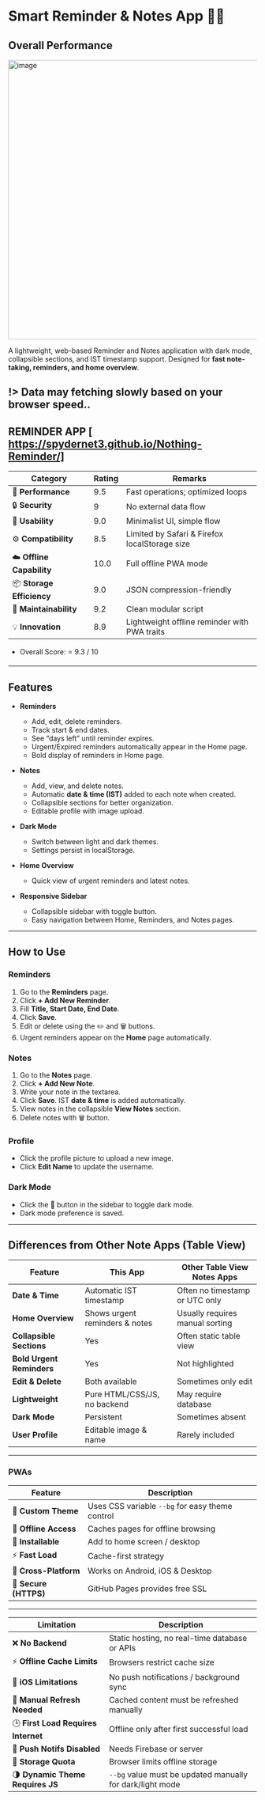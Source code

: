 # Smart Reminder & Notes App 📝⏰

## Overall Performance
<img width="1018" height="565" alt="image" src="https://github.com/user-attachments/assets/40c9acf2-5c6f-4138-9957-f5bc47314583" />


A lightweight, web-based Reminder and Notes application with dark mode, collapsible sections, and IST timestamp support. Designed for **fast note-taking, reminders, and home overview**.

!> Data may fetching slowly based on your browser speed..
---
REMINDER APP [ https://spydernet3.github.io/Nothing-Reminder/]
---
| Category                  | Rating | Remarks                                       |
| ------------------------- | ------ | --------------------------------------------- |
| 🧠 **Performance**        | 9.5    | Fast operations; optimized loops              |
| 🔒 **Security**           | 9      | No external data flow                         |
| 🧰 **Usability**          | 9.0    | Minimalist UI, simple flow                    |
| ⚙️ **Compatibility**      | 8.5    | Limited by Safari & Firefox localStorage size |
| ☁️ **Offline Capability** | 10.0   | Full offline PWA mode                         |
| 📦 **Storage Efficiency** | 9.0    | JSON compression-friendly                     |
| 🧩 **Maintainability**    | 9.2    | Clean modular script                          |
| 💡 **Innovation**         | 8.9    | Lightweight offline reminder with PWA traits  |

- Overall Score: ⭐ 9.3 / 10
---
## Features

- **Reminders**
  - Add, edit, delete reminders.
  - Track start & end dates.
  - See “days left” until reminder expires.
  - Urgent/Expired reminders automatically appear in the Home page.
  - Bold display of reminders in Home page.
  
- **Notes**
  - Add, view, and delete notes.
  - Automatic **date & time (IST)** added to each note when created.
  - Collapsible sections for better organization.
  - Editable profile with image upload.
  
- **Dark Mode**
  - Switch between light and dark themes.
  - Settings persist in localStorage.

- **Home Overview**
  - Quick view of urgent reminders and latest notes.

- **Responsive Sidebar**
  - Collapsible sidebar with toggle button.
  - Easy navigation between Home, Reminders, and Notes pages.

---

## How to Use

### Reminders
1. Go to the **Reminders** page.
2. Click **+ Add New Reminder**.
3. Fill **Title, Start Date, End Date**.
4. Click **Save**.  
5. Edit or delete using the ✏️ and 🗑️ buttons.
6. Urgent reminders appear on the **Home** page automatically.

### Notes
1. Go to the **Notes** page.
2. Click **+ Add New Note**.
3. Write your note in the textarea.
4. Click **Save**. IST **date & time** is added automatically.
5. View notes in the collapsible **View Notes** section.
6. Delete notes with 🗑️ button.

### Profile
- Click the profile picture to upload a new image.
- Click **Edit Name** to update the username.

### Dark Mode
- Click the 🌙 button in the sidebar to toggle dark mode.
- Dark mode preference is saved.

---

## Differences from Other Note Apps (Table View)

| Feature | This App | Other Table View Notes Apps |
|---------|---------|----------------------------|
| **Date & Time** | Automatic IST timestamp | Often no timestamp or UTC only |
| **Home Overview** | Shows urgent reminders & notes | Usually requires manual sorting |
| **Collapsible Sections** | Yes | Often static table view |
| **Bold Urgent Reminders** | Yes | Not highlighted |
| **Edit & Delete** | Both available | Sometimes only edit |
| **Lightweight** | Pure HTML/CSS/JS, no backend | May require database |
| **Dark Mode** | Persistent | Sometimes absent |
| **User Profile** | Editable image & name | Rarely included |

---

### PWAs
| Feature               | Description                                     |
| --------------------- | ----------------------------------------------- |
| 🎨 **Custom Theme**   | Uses CSS variable `--bg` for easy theme control |
| 🚀 **Offline Access** | Caches pages for offline browsing               |
| 📲 **Installable**    | Add to home screen / desktop                    |
| ⚡ **Fast Load**      | Cache-first strategy                            |
| 🧩 **Cross-Platform** | Works on Android, iOS & Desktop                 |
| 🔐 **Secure (HTTPS)** | GitHub Pages provides free SSL                  |

---

| Limitation                          | Description                                               |
| ----------------------------------- | --------------------------------------------------------- |
| ❌ **No Backend**                   | Static hosting, no real-time database or APIs             |
| ⚡ **Offline Cache Limits**         | Browsers restrict cache size                              |
| 📱 **iOS Limitations**              | No push notifications / background sync                   |
| 🔄 **Manual Refresh Needed**        | Cached content must be refreshed manually                 |
| 🕒 **First Load Requires Internet** | Offline only after first successful load                  |
| 🧰 **Push Notifs Disabled**         | Needs Firebase or server                                  |
| 🧩 **Storage Quota**                | Browser limits offline storage                            |
| 🌗 **Dynamic Theme Requires JS**    | `--bg` value must be updated manually for dark/light mode |
